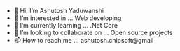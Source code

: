 - 👋 Hi, I’m Ashutosh Yaduwanshi
- 👀 I’m interested in ... Web developing
- 🌱 I’m currently learning ... .Net Core
- 💞️ I’m looking to collaborate on ... Open source projects
- 📫 How to reach me ... ashutosh.chipsoft@gmail

<!---
007-Ashu/007-Ashu is a ✨ special ✨ repository because its `README.md` (this file) appears on your GitHub profile.
You can click the Preview link to take a look at your changes.
--->
